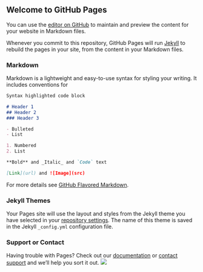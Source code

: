 ## Welcome to GitHub Pages

You can use the [editor on GitHub](https://github.com/AnnaKuznetsova-rus/hello_world5/edit/master/README.md) to maintain and preview the content for your website in Markdown files.

Whenever you commit to this repository, GitHub Pages will run [Jekyll](https://jekyllrb.com/) to rebuild the pages in your site, from the content in your Markdown files.

### Markdown

Markdown is a lightweight and easy-to-use syntax for styling your writing. It includes conventions for

```markdown
Syntax highlighted code block

# Header 1
## Header 2
### Header 3

- Bulleted
- List

1. Numbered
2. List

**Bold** and _Italic_ and `Code` text

[Link](url) and ![Image](src)
```

For more details see [GitHub Flavored Markdown](https://guides.github.com/features/mastering-markdown/).

### Jekyll Themes

Your Pages site will use the layout and styles from the Jekyll theme you have selected in your [repository settings](https://github.com/AnnaKuznetsova-rus/hello_world5/settings). The name of this theme is saved in the Jekyll `_config.yml` configuration file.

### Support or Contact

Having trouble with Pages? Check out our [documentation](https://help.github.com/categories/github-pages-basics/) or [contact support](https://github.com/contact) and we’ll help you sort it out.
![](https://lh3.googleusercontent.com/proxy/u8xsW7C6qBQugVfxcB7hKvVPH9VBaFpv8aCh8B8Id8UHQn44_5N7_G2MULKJarFD_8Kk1vGmztUQVdso39FGZnacDg8xUCOPS93b-dNp8xbVUtFQvPldZ5Uf_A)


